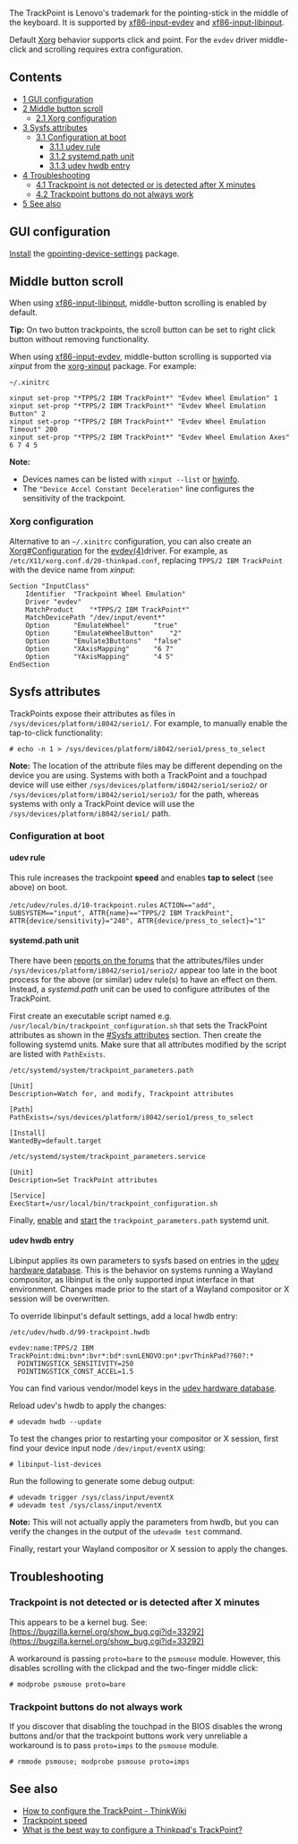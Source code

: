 The TrackPoint is Lenovo's trademark for the pointing-stick in the middle of the keyboard. It is supported by [xf86-input-evdev](https://www.archlinux.org/packages/?name=xf86-input-evdev) and [xf86-input-libinput](https://www.archlinux.org/packages/?name=xf86-input-libinput).

Default [Xorg](/index.php/Xorg "Xorg") behavior supports click and point. For the `evdev` driver middle-click and scrolling requires extra configuration.

## Contents

*   [1 GUI configuration](#GUI_configuration)
*   [2 Middle button scroll](#Middle_button_scroll)
    *   [2.1 Xorg configuration](#Xorg_configuration)
*   [3 Sysfs attributes](#Sysfs_attributes)
    *   [3.1 Configuration at boot](#Configuration_at_boot)
        *   [3.1.1 udev rule](#udev_rule)
        *   [3.1.2 systemd.path unit](#systemd.path_unit)
        *   [3.1.3 udev hwdb entry](#udev_hwdb_entry)
*   [4 Troubleshooting](#Troubleshooting)
    *   [4.1 Trackpoint is not detected or is detected after X minutes](#Trackpoint_is_not_detected_or_is_detected_after_X_minutes)
    *   [4.2 Trackpoint buttons do not always work](#Trackpoint_buttons_do_not_always_work)
*   [5 See also](#See_also)

## GUI configuration

[Install](/index.php/Install "Install") the [gpointing-device-settings](https://www.archlinux.org/packages/?name=gpointing-device-settings) package.

## Middle button scroll

When using [xf86-input-libinput](https://www.archlinux.org/packages/?name=xf86-input-libinput), middle-button scrolling is enabled by default.

**Tip:** On two button trackpoints, the scroll button can be set to right click button without removing functionality.

When using [xf86-input-evdev](https://www.archlinux.org/packages/?name=xf86-input-evdev), middle-button scrolling is supported via *xinput* from the [xorg-xinput](https://www.archlinux.org/packages/?name=xorg-xinput) package. For example:

 `~/.xinitrc` 
```
xinput set-prop "*TPPS/2 IBM TrackPoint*" "Evdev Wheel Emulation" 1
xinput set-prop "*TPPS/2 IBM TrackPoint*" "Evdev Wheel Emulation Button" 2
xinput set-prop "*TPPS/2 IBM TrackPoint*" "Evdev Wheel Emulation Timeout" 200
xinput set-prop "*TPPS/2 IBM TrackPoint*" "Evdev Wheel Emulation Axes" 6 7 4 5

```

**Note:**

*   Devices names can be listed with `xinput --list` or [hwinfo](https://www.archlinux.org/packages/?name=hwinfo).
*   The `"Device Accel Constant Deceleration"` line configures the sensitivity of the trackpoint.

### Xorg configuration

Alternative to an `~/.xinitrc` configuration, you can also create an [Xorg#Configuration](/index.php/Xorg#Configuration "Xorg") for the [evdev(4)](http://jlk.fjfi.cvut.cz/arch/manpages/man/evdev.4)driver. For example, as `/etc/X11/xorg.conf.d/20-thinkpad.conf`, replacing `TPPS/2 IBM TrackPoint` with the device name from *xinput*:

```
Section "InputClass"
    Identifier	"Trackpoint Wheel Emulation"
    Driver "evdev"
    MatchProduct	"*TPPS/2 IBM TrackPoint*"
    MatchDevicePath	"/dev/input/event*"
    Option		"EmulateWheel"		"true"
    Option		"EmulateWheelButton"	"2"
    Option		"Emulate3Buttons"	"false"
    Option		"XAxisMapping"		"6 7"
    Option		"YAxisMapping"		"4 5"
EndSection

```

## Sysfs attributes

TrackPoints expose their attributes as files in `/sys/devices/platform/i8042/serio1/`. For example, to manually enable the tap-to-click functionality:

```
# echo -n 1 > /sys/devices/platform/i8042/serio1/press_to_select

```

**Note:** The location of the attribute files may be different depending on the device you are using. Systems with both a TrackPoint and a touchpad device will use either `/sys/devices/platform/i8042/serio1/serio2/` or `/sys/devices/platform/i8042/serio1/serio3/` for the path, whereas systems with only a TrackPoint device will use the `/sys/devices/platform/i8042/serio1/` path.

### Configuration at boot

#### udev rule

This rule increases the trackpoint **speed** and enables **tap to select** (see above) on boot.

 `/etc/udev/rules.d/10-trackpoint.rules`  `ACTION=="add", SUBSYSTEM=="input", ATTR{name}=="TPPS/2 IBM TrackPoint", ATTR{device/sensitivity}="240", ATTR{device/press_to_select}="1"` 

#### systemd.path unit

There have been [reports on the forums](https://bbs.archlinux.org/viewtopic.php?id=199998) that the attributes/files under `/sys/devices/platform/i8042/serio1/serio2/` appear too late in the boot process for the above (or similar) udev rule(s) to have an effect on them. Instead, a *systemd.path* unit can be used to configure attributes of the TrackPoint.

First create an executable script named e.g. `/usr/local/bin/trackpoint_configuration.sh` that sets the TrackPoint attributes as shown in the [#Sysfs attributes](#Sysfs_attributes) section. Then create the following systemd units. Make sure that all attributes modified by the script are listed with `PathExists`.

 `/etc/systemd/system/trackpoint_parameters.path` 
```
[Unit]
Description=Watch for, and modify, Trackpoint attributes

[Path]
PathExists=/sys/devices/platform/i8042/serio1/press_to_select

[Install]
WantedBy=default.target
```
 `/etc/systemd/system/trackpoint_parameters.service` 
```
[Unit]
Description=Set TrackPoint attributes

[Service]
ExecStart=/usr/local/bin/trackpoint_configuration.sh
```

Finally, [enable](/index.php/Enable "Enable") and [start](/index.php/Start "Start") the `trackpoint_parameters.path` systemd unit.

#### udev hwdb entry

Libinput applies its own parameters to sysfs based on entries in the [udev hardware database](https://github.com/systemd/systemd/blob/master/hwdb/70-pointingstick.hwdb). This is the behavior on systems running a Wayland compositor, as libinput is the only supported input interface in that environment. Changes made prior to the start of a Wayland compositor or X session will be overwritten.

To override libinput's default settings, add a local hwdb entry:

 `/etc/udev/hwdb.d/99-trackpoint.hwdb` 
```
evdev:name:TPPS/2 IBM TrackPoint:dmi:bvn*:bvr*:bd*:svnLENOVO:pn*:pvrThinkPad??60?:*
  POINTINGSTICK_SENSITIVITY=250
  POINTINGSTICK_CONST_ACCEL=1.5
```

You can find various vendor/model keys in the [udev hardware database](https://github.com/systemd/systemd/blob/master/hwdb/70-pointingstick.hwdb).

Reload udev's hwdb to apply the changes:

```
# udevadm hwdb --update

```

To test the changes prior to restarting your compositor or X session, first find your device input node `/dev/input/eventX` using:

```
# libinput-list-devices

```

Run the following to generate some debug output:

```
# udevadm trigger /sys/class/input/eventX
# udevadm test /sys/class/input/eventX

```

**Note:** This will not actually apply the parameters from hwdb, but you can verify the changes in the output of the `udevadm test` command.

Finally, restart your Wayland compositor or X session to apply the changes.

## Troubleshooting

### Trackpoint is not detected or is detected after X minutes

This appears to be a kernel bug. See: [https://bugzilla.kernel.org/show_bug.cgi?id=33292](https://bugzilla.kernel.org/show_bug.cgi?id=33292)

A workaround is passing `proto=bare` to the `psmouse` module. However, this disables scrolling with the clickpad and the two-finger middle click:

```
# modprobe psmouse proto=bare

```

### Trackpoint buttons do not always work

If you discover that disabling the touchpad in the BIOS disables the wrong buttons and/or that the trackpoint buttons work very unreliable a workaround is to pass `proto=imps` to the `psmouse` module.

```
# rmmode psmouse; modprobe psmouse proto=imps

```

## See also

*   [How to configure the TrackPoint - ThinkWiki](http://www.thinkwiki.org/wiki/How_to_configure_the_TrackPoint)
*   [Trackpoint speed](https://gist.githubusercontent.com/noromanba/11261595/raw/478cf4c4d9b63f1e59364a6f427ffccd63db5e1e/thinkpad-trackpoint-speed.mkd)
*   [What is the best way to configure a Thinkpad's TrackPoint?](https://askubuntu.com/questions/37824/what-is-the-best-way-to-configure-a-thinkpads-trackpoint/553926)
